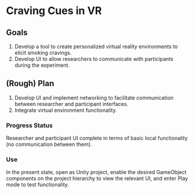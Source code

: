 # Craving Cues in VR

## Goals
1. Develop a tool to create personalized virtual reality environments to elicit smoking cravings.
2. Develop UI to allow researchers to communicate with participants during the experiment.

## (Rough) Plan
1. Develop UI and implement networking to facilitate communication between researcher and participant interfaces.
2. Integrate virtual environment functionality.

### Progress Status
Researcher and participant UI complete in terms of basic local functionality (no communication between them).

### Use
In the present state, open as Unity project, enable the desired GameObject components on the project hierarchy to view the relevant UI, and enter Play mode to test functionality.   
